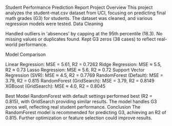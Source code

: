 Student Performance Prediction Report
Project Overview
This project analyzes the student-mat.csv dataset from UCI, focusing on predicting final math grades (G3) for students. The dataset was cleaned, and various regression models were tested.
Data Cleaning

Handled outliers in 'absences' by capping at the 95th percentile (18.3).
No missing values or duplicates found.
Kept G3 zeros (38 cases) to reflect real-world performance.

Model Comparison

Linear Regression: MSE = 5.61, R2 = 0.7262
Ridge Regression: MSE ≈ 5.5, R2 ≈ 0.73
Lasso Regression: MSE ≈ 5.6, R2 ≈ 0.72
Support Vector Regression (SVR): MSE ≈ 4.5, R2 = 0.7769
RandomForest (Default): MSE = 3.79, R2 = 0.815
RandomForest (GridSearch): MSE = 3.79, R2 = 0.8149
XGBoost (GridSearch): MSE ≈ 4.0, R2 = 0.8045

Best Model
RandomForest with default settings performed best (R2 = 0.815), with GridSearch providing similar results. The model handles G3 zeros well, reflecting real student performance.
Conclusion
The RandomForest model is recommended for predicting G3, achieving an R2 of 0.815. Further optimization or feature selection could improve results.